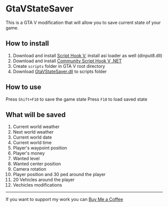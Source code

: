 # GtaVStateSaver

This is a GTA V modification that will allow you to save current state of your game.

## How to install

1. Download and install [Script Hook V](https://www.gta5-mods.com/tools/script-hook-v), install asi loader as well (dinput8.dll)
2. Download and install [Community Script Hook V .NET](https://www.gta5-mods.com/tools/scripthookv-net)
3. Create `scripts` folder in GTA V root directory
4. Download [GtaVStateSaver.dll](https://github.com/Kanawanagasaki/GtaVStateSaver/releases) to scripts folder

## How to use

Press `Shift+F10` to save the game state
Press `F10` to load saved state

## What will be saved

1. Current world weather
2. Next world weather
3. Current world date
4. Current world time
5. Player's waypoint position
6. Player's money
7. Wanted level
8. Wanted center position
9. Camera rotation
10. Player position and 30 ped around the player
11. 20 Vehicles around the player
12. Vechicles modifications

------

If you want to support my work you can [Buy Me a Coffee](https://www.buymeacoffee.com/kanawanagasaki)
